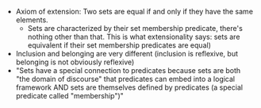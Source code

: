 - Axiom of extension: Two sets are equal if and only if they have the same elements.
    - Sets are characterized by their set membership predicate, there's nothing
      other than that. This is what extensionality says: sets are equivalent if
      their set membership predicates are equal)
- Inclusion and belonging are very different (inclusion is reflexive, but belonging is not obviously reflexive)
- "Sets have a special connection to predicates because sets are both "the
domain of discourse" that predicates can embed into a logical framework AND
sets are themselves defined by predicates (a special predicate called
"membership")"
